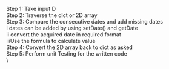 
Step 1: Take input D\
Step 2: Traverse the dict or 2D array\
Step 3: Compare the consecutive dates and add missing dates\
        i  dates can be added by using setDate() and getDate\
        ii convert the acquired date in required format\
        iiiUse the formula to calculate value\
Step 4: Convert the 2D array back to dict as asked\
Step 5: Perform unit Testing for the written code\
\
   
